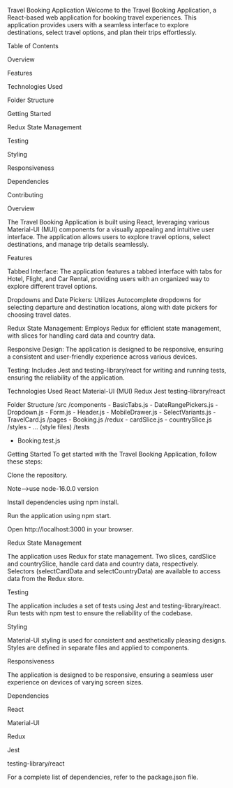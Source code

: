 Travel Booking Application
Welcome to the Travel Booking Application, a React-based web application for booking travel experiences. 
This application provides users with a seamless interface to explore destinations, select travel options, and plan their trips effortlessly.

Table of Contents

Overview

Features

Technologies Used

Folder Structure

Getting Started

Redux State Management

Testing

Styling

Responsiveness

Dependencies

Contributing


Overview

The Travel Booking Application is built using React, leveraging various Material-UI (MUI) components for a visually 
appealing and intuitive user interface. The application allows users to explore travel options, select destinations, and manage trip details seamlessly.

Features

Tabbed Interface: The application features a tabbed interface with tabs for Hotel, Flight, and Car Rental,
 providing users with an organized way to explore different travel options.

Dropdowns and Date Pickers: Utilizes Autocomplete dropdowns for selecting departure and destination locations,
 along with date pickers for choosing travel dates.

Redux State Management: Employs Redux for efficient state management, with slices for handling card data and country data.

Responsive Design: The application is designed to be responsive, ensuring a consistent and user-friendly experience across various devices.

Testing: Includes Jest and testing-library/react for writing and running tests, ensuring the reliability of the application.

Technologies Used
React
Material-UI (MUI)
Redux
Jest
testing-library/react

Folder Structure
/src
  /components
    - BasicTabs.js
    - DateRangePickers.js
    - Dropdown.js
    - Form.js
    - Header.js
    - MobileDrawer.js
    - SelectVariants.js
    - TravelCard.js
  /pages
    - Booking.js
  /redux
    - cardSlice.js
    - countrySlice.js
  /styles
    - ... (style files)
/tests
  - Booking.test.js

Getting Started
To get started with the Travel Booking Application, follow these steps:

Clone the repository.

Note-->use node-16.0.0 version 

Install dependencies using npm install.

Run the application using npm start.

Open http://localhost:3000 in your browser.

Redux State Management

The application uses Redux for state management. Two slices, cardSlice and countrySlice, handle card data and country data, respectively. Selectors (selectCardData and selectCountryData) are available to access data from the Redux store.

Testing

The application includes a set of tests using Jest and testing-library/react. Run tests with npm test to ensure the reliability of the codebase.

Styling

Material-UI styling is used for consistent and aesthetically pleasing designs. Styles are defined in separate files and applied to components.

Responsiveness

The application is designed to be responsive, ensuring a seamless user experience on devices of varying screen sizes.

Dependencies

React

Material-UI

Redux

Jest

testing-library/react

For a complete list of dependencies, refer to the package.json file.
